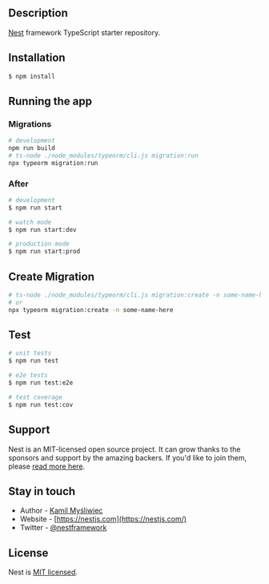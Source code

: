 ## Description

[Nest](https://github.com/nestjs/nest) framework TypeScript starter repository.

## Installation

```bash
$ npm install
```

## Running the app

### Migrations
```bash
# development
npm run build
# ts-node ./node_modules/typeorm/cli.js migration:run
npx typeorm migration:run
```

### After

```bash
# development
$ npm run start

# watch mode
$ npm run start:dev

# production mode
$ npm run start:prod
```

## Create Migration
```bash
# ts-node ./node_modules/typeorm/cli.js migration:create -n some-name-here
# or
npx typeorm migration:create -n some-name-here
```

## Test

```bash
# unit tests
$ npm run test

# e2e tests
$ npm run test:e2e

# test coverage
$ npm run test:cov
```

## Support

Nest is an MIT-licensed open source project. It can grow thanks to the sponsors and support by the amazing backers. If you'd like to join them, please [read more here](https://docs.nestjs.com/support).

## Stay in touch

- Author - [Kamil Myśliwiec](https://kamilmysliwiec.com)
- Website - [https://nestjs.com](https://nestjs.com/)
- Twitter - [@nestframework](https://twitter.com/nestframework)

## License

Nest is [MIT licensed](LICENSE).
